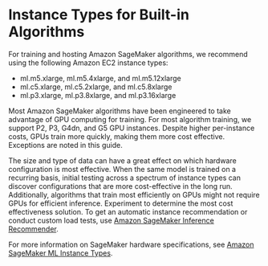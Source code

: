 # Instance Types for Built\-in Algorithms<a name="cmn-info-instance-types"></a>

For training and hosting Amazon SageMaker algorithms, we recommend using the following Amazon EC2 instance types:
+  ml\.m5\.xlarge, ml\.m5\.4xlarge, and ml\.m5\.12xlarge
+  ml\.c5\.xlarge, ml\.c5\.2xlarge, and ml\.c5\.8xlarge 
+  ml\.p3\.xlarge, ml\.p3\.8xlarge, and ml\.p3\.16xlarge 

Most Amazon SageMaker algorithms have been engineered to take advantage of GPU computing for training\. For most algorithm training, we support P2, P3, G4dn, and G5 GPU instances\. Despite higher per\-instance costs, GPUs train more quickly, making them more cost effective\. Exceptions are noted in this guide\.

The size and type of data can have a great effect on which hardware configuration is most effective\. When the same model is trained on a recurring basis, initial testing across a spectrum of instance types can discover configurations that are more cost\-effective in the long run\. Additionally, algorithms that train most efficiently on GPUs might not require GPUs for efficient inference\. Experiment to determine the most cost effectiveness solution\. To get an automatic instance recommendation or conduct custom load tests, use [Amazon SageMaker Inference Recommender](https://docs.aws.amazon.com/sagemaker/latest/dg/inference-recommender.html)\.

For more information on SageMaker hardware specifications, see [Amazon SageMaker ML Instance Types](https://aws.amazon.com/sagemaker/pricing/instance-types/)\.